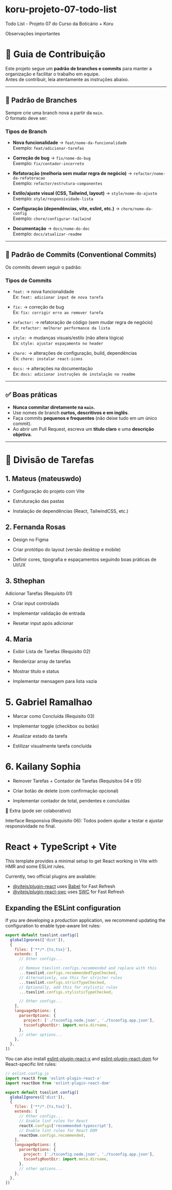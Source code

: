 # koru-projeto-07-todo-list
Todo List - Projeto 07 do Curso da Boticário + Koru

Observações importantes
# 📌 Guia de Contribuição

Este projeto segue um **padrão de branches e commits** para manter a organização e facilitar o trabalho em equipe.  
Antes de contribuir, leia atentamente as instruções abaixo.  

---

## 🌿 Padrão de Branches

Sempre crie uma branch nova a partir da `main`.  
O formato deve ser:


### Tipos de Branch
- **Nova funcionalidade** → `feat/nome-da-funcionalidade`  
  Exemplo: `feat/adicionar-tarefas`

- **Correção de bug** → `fix/nome-do-bug`  
  Exemplo: `fix/contador-incorreto`

- **Refatoração (melhoria sem mudar regra de negócio)** → `refactor/nome-da-refatoracao`  
  Exemplo: `refactor/estrutura-componentes`

- **Estilo/ajuste visual (CSS, Tailwind, layout)** → `style/nome-do-ajuste`  
  Exemplo: `style/responsividade-lista`

- **Configuração (dependências, vite, eslint, etc.)** → `chore/nome-da-config`  
  Exemplo: `chore/configurar-tailwind`

- **Documentação** → `docs/nome-do-doc`  
  Exemplo: `docs/atualizar-readme`

---

## 📝 Padrão de Commits (Conventional Commits)

Os commits devem seguir o padrão:


### Tipos de Commits
- `feat:` → nova funcionalidade  
  Ex: `feat: adicionar input de nova tarefa`

- `fix:` → correção de bug  
  Ex: `fix: corrigir erro ao remover tarefa`

- `refactor:` → refatoração de código (sem mudar regra de negócio)  
  Ex: `refactor: melhorar performance da lista`

- `style:` → mudanças visuais/estilo (não altera lógica)  
  Ex: `style: ajustar espaçamento no header`

- `chore:` → alterações de configuração, build, dependências  
  Ex: `chore: instalar react-icons`

- `docs:` → alterações na documentação  
  Ex: `docs: adicionar instruções de instalação no readme`

---

## ✅ Boas práticas

- **Nunca commitar diretamente na `main`.**  
- Use nomes de branch **curtos, descritivos e em inglês**.  
- Faça commits **pequenos e frequentes** (não deixe tudo em um único commit).  
- Ao abrir um Pull Request, escreva um **título claro** e uma **descrição objetiva**.  

---

# 📌 Divisão de Tarefas
## 1. Mateus (mateuswdo)

- Configuração do projeto com Vite

- Estruturação das pastas

- Instalação de dependências (React, TailwindCSS, etc.)

## 2. Fernanda Rosas

- Design no Figma

- Criar protótipo do layout (versão desktop e mobile)

- Definir cores, tipografia e espaçamentos seguindo boas práticas de UI/UX

## 3. Sthephan

Adicionar Tarefas (Requisito 01)

- Criar input controlado

- Implementar validação de entrada

- Resetar input após adicionar

## 4. Maria

- Exibir Lista de Tarefas (Requisito 02)

- Renderizar array de tarefas

- Mostrar título e status

- Implementar mensagem para lista vazia

# 5. Gabriel Ramalhao

- Marcar como Concluída (Requisito 03)

- Implementar toggle (checkbox ou botão)

- Atualizar estado da tarefa

- Estilizar visualmente tarefa concluída

# 6. Kailany Sophia

- Remover Tarefas + Contador de Tarefas (Requisitos 04 e 05)

- Criar botão de delete (com confirmação opcional)

- Implementar contador de total, pendentes e concluídas

🔧 Extra (pode ser colaborativo)

Interface Responsiva (Requisito 06): Todos podem ajudar a testar e ajustar responsividade no final.


# React + TypeScript + Vite

This template provides a minimal setup to get React working in Vite with HMR and some ESLint rules.

Currently, two official plugins are available:

- [@vitejs/plugin-react](https://github.com/vitejs/vite-plugin-react/blob/main/packages/plugin-react) uses [Babel](https://babeljs.io/) for Fast Refresh
- [@vitejs/plugin-react-swc](https://github.com/vitejs/vite-plugin-react/blob/main/packages/plugin-react-swc) uses [SWC](https://swc.rs/) for Fast Refresh

## Expanding the ESLint configuration

If you are developing a production application, we recommend updating the configuration to enable type-aware lint rules:

```js
export default tseslint.config([
  globalIgnores(['dist']),
  {
    files: ['**/*.{ts,tsx}'],
    extends: [
      // Other configs...

      // Remove tseslint.configs.recommended and replace with this
      ...tseslint.configs.recommendedTypeChecked,
      // Alternatively, use this for stricter rules
      ...tseslint.configs.strictTypeChecked,
      // Optionally, add this for stylistic rules
      ...tseslint.configs.stylisticTypeChecked,

      // Other configs...
    ],
    languageOptions: {
      parserOptions: {
        project: ['./tsconfig.node.json', './tsconfig.app.json'],
        tsconfigRootDir: import.meta.dirname,
      },
      // other options...
    },
  },
])
```

You can also install [eslint-plugin-react-x](https://github.com/Rel1cx/eslint-react/tree/main/packages/plugins/eslint-plugin-react-x) and [eslint-plugin-react-dom](https://github.com/Rel1cx/eslint-react/tree/main/packages/plugins/eslint-plugin-react-dom) for React-specific lint rules:

```js
// eslint.config.js
import reactX from 'eslint-plugin-react-x'
import reactDom from 'eslint-plugin-react-dom'

export default tseslint.config([
  globalIgnores(['dist']),
  {
    files: ['**/*.{ts,tsx}'],
    extends: [
      // Other configs...
      // Enable lint rules for React
      reactX.configs['recommended-typescript'],
      // Enable lint rules for React DOM
      reactDom.configs.recommended,
    ],
    languageOptions: {
      parserOptions: {
        project: ['./tsconfig.node.json', './tsconfig.app.json'],
        tsconfigRootDir: import.meta.dirname,
      },
      // other options...
    },
  },
])
```
